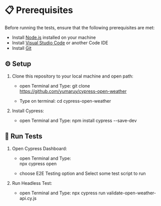 
# 📋 Prerequisites

Before running the tests, ensure that the following prerequisites are met:

- Install [Node.js](https://nodejs.org/) installed on your machine
- Install [Visual Studio Code](https://code.visualstudio.com/download) or another Code IDE
- Install [Git](https://git-scm.com/downloads)

## ⚙️ Setup

1. Clone this repository to your local machine and open path:

   - open Terminal and Type: 
                git clone https://github.com/yumaruy/cypress-open-weather


   - Type on terminal: 
                cd cypress-open-weather

2. Install Cypress:

   - open Terminal and Type: 
                npm install cypress --save-dev
   

## 🎢 Run Tests

1. Open Cypress Dashboard:

   - open Terminal and Type:   
                npx cypress open

   - choose E2E Testing option and Select some test script to run

2. Run Headless Test:

   - open Terminal and Type: 
                npx cypress run validate-open-weather-api.cy.js



